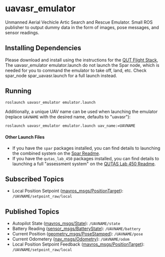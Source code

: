 # uavasr_emulator
Unmanned Aerial Vechicle Artic Search and Rescue Emulator. Small ROS publisher to output dummy data in the form of images, pose messages, and sensor readings.

## Installing Dependencies
Please download and install using the instructions for the [QUT Flight Stack](https://github.com/qutas/info/wiki/UAV-Setup-Guides-(2025)#the-qutas-flight-stack), The uavasr_emulator emulator.launch do not launch the Spar node, which is needed for you to command the emulator to take off, land, etc. Check spar_node spar_uavasr.launch for a full launch instead.

## Running

```sh
roslaunch uavasr_emulator emulator.launch
```

Additionally, a unique UAV name can be used when launching the emulator (replace `UAVNAME` with the desired name, defaults to "uavasr"):
```sh
roslaunch uavasr_emulator emulator.launch uav_name:=UAVNAME
```

#### Other Launch Files
- If you have the `spar` packages installed, you can find details to launching the combined system on the [Spar Readme](https://github.com/qutas/spar/).
- If you have the `qutas_lab_450` packages installed, you can find details to launching a full "assessment system" on the [QUTAS Lab 450 Readme](https://github.com/qutas/qutas_lab_450/).

## Subscribed Topics
- Local Position Setpoint ([mavros\_msgs/PositionTarget](http://docs.ros.org/en/api/mavros_msgs/html/msg/PositionTarget.html)): `/UAVNAME/setpoint_raw/local`

## Published Topics
- Autopilot State ([mavros\_msgs/State](http://docs.ros.org/api/mavros_msgs/html/msg/State.html)): `/UAVNAME/state`
- Battery Reading ([sensor\_msgs/BatteryState](http://docs.ros.org/en/api/sensor_msgs/html/msg/BatteryState.html)): `/UAVNAME/battery`
- Current Position ([geometry\_msgs/PoseStamped](http://docs.ros.org/api/geometry_msgs/html/msg/PoseStamped.html)): `/UAVNAME/pose`
- Current Odometery ([nav\_msgs/Odometry](http://docs.ros.org/en/api/nav_msgs/html/msg/Odometry.html)): `/UAVNAME/odom`
- Local Position Setpoint Feedback ([mavros\_msgs/PositionTarget](http://docs.ros.org/en/api/mavros_msgs/html/msg/PositionTarget.html)): `/UAVNAME/setpoint_raw/local`
